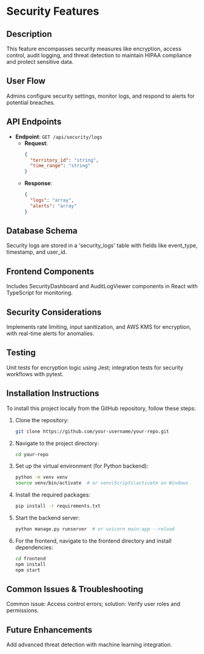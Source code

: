 # Security Features

## Description
This feature encompasses security measures like encryption, access control, audit logging, and threat detection to maintain HIPAA compliance and protect sensitive data.

## User Flow
Admins configure security settings, monitor logs, and respond to alerts for potential breaches.

## API Endpoints
- **Endpoint**: `GET /api/security/logs`
  - **Request**: 
    ```json
    {
      "territory_id": "string",
      "time_range": "string"
    }
    ```
  - **Response**: 
    ```json
    {
      "logs": "array",
      "alerts": "array"
    }
    ```

## Database Schema
Security logs are stored in a 'security_logs' table with fields like event_type, timestamp, and user_id.

## Frontend Components
Includes SecurityDashboard and AuditLogViewer components in React with TypeScript for monitoring.

## Security Considerations
Implements rate limiting, input sanitization, and AWS KMS for encryption, with real-time alerts for anomalies.

## Testing
Unit tests for encryption logic using Jest; integration tests for security workflows with pytest.

## Installation Instructions
To install this project locally from the GitHub repository, follow these steps:

1. Clone the repository:
   ```bash
   git clone https://github.com/your-username/your-repo.git
   ```

2. Navigate to the project directory:
   ```bash
   cd your-repo
   ```

3. Set up the virtual environment (for Python backend):
   ```bash
   python -m venv venv
   source venv/bin/activate  # or venv\Scripts\activate on Windows
   ```

4. Install the required packages:
   ```bash
   pip install -r requirements.txt
   ```

5. Start the backend server:
   ```bash
   python manage.py runserver  # or uvicorn main:app --reload
   ```

6. For the frontend, navigate to the frontend directory and install dependencies:
   ```bash
   cd frontend
   npm install
   npm start
   ```

## Common Issues & Troubleshooting
Common issue: Access control errors; solution: Verify user roles and permissions.

## Future Enhancements
Add advanced threat detection with machine learning integration. 